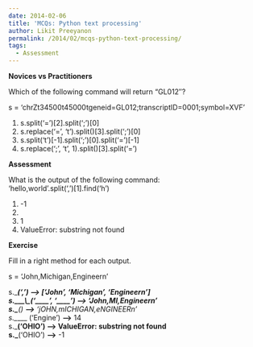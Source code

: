 ```yaml
---
date: 2014-02-06
title: 'MCQs: Python text processing'
author: Likit Preeyanon
permalink: /2014/02/mcqs-python-text-processing/
tags:
  - Assessment
---
```

**Novices vs Practitioners**

Which of the following command will return &#8220;GL012&#8243;?

s = &#8216;chrZt34500t45000tgeneid=GL012;transcriptID=0001;symbol=XVF&#8217;

1.  s.split(&#8216;=&#8217;)[2].split(&#8216;;&#8217;)[0]
2.  s.replace(&#8216;=&#8217;, &#8216;t&#8217;).split()[3].split(&#8216;;&#8217;)[0]
3.  s.split(&#8216;t&#8217;)[-1].split(&#8216;;&#8217;)[0].split(&#8216;=&#8217;)[-1]
4.  s.replace(&#8216;;&#8217;, &#8216;t&#8217;, 1).split()[3].split(&#8216;=&#8217;)

**Assessment**

What is the output of the following command:  
&#8216;hello,world&#8217;.split(&#8216;,&#8217;)[1].find(&#8216;h&#8217;)

1.  -1
2.  
3.  1
4.  ValueError: substring not found

**Exercise**

Fill in a right method for each output.

s = &#8216;John,Michigan,Engineern&#8217;

s.\_____(&#8216;,&#8217;) **&#8211;>** [&#8216;John&#8217;, &#8216;Michigan&#8217;, &#8216;Engineern&#8217;]  
s.__\_\\_\_(&#8216;\_\_\_\_&#8217;, &#8216;\_\___&#8217;) **&#8211;>** &#8216;John,MI,Engineern&#8217;  
s.\_____() **&#8211;>** &#8216;jOHN,mICHIGAN,eNGINEERn&#8217;  
s.\_____ (&#8216;Engine&#8217;) **&#8211;>** 14  
s.\_____(&#8216;OHIO&#8217;) **&#8211;>** ValueError: substring not found  
s.\_____(&#8216;OHIO&#8217;) **&#8211;>** -1
